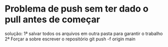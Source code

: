 # Problema de push sem ter dado o pull antes de começar
solução:
1ª salvar todos os arquivos em outra pasta para garantir o trabalho
2ª Forçar a sobre escrever o repositório 
git push -f origin main
